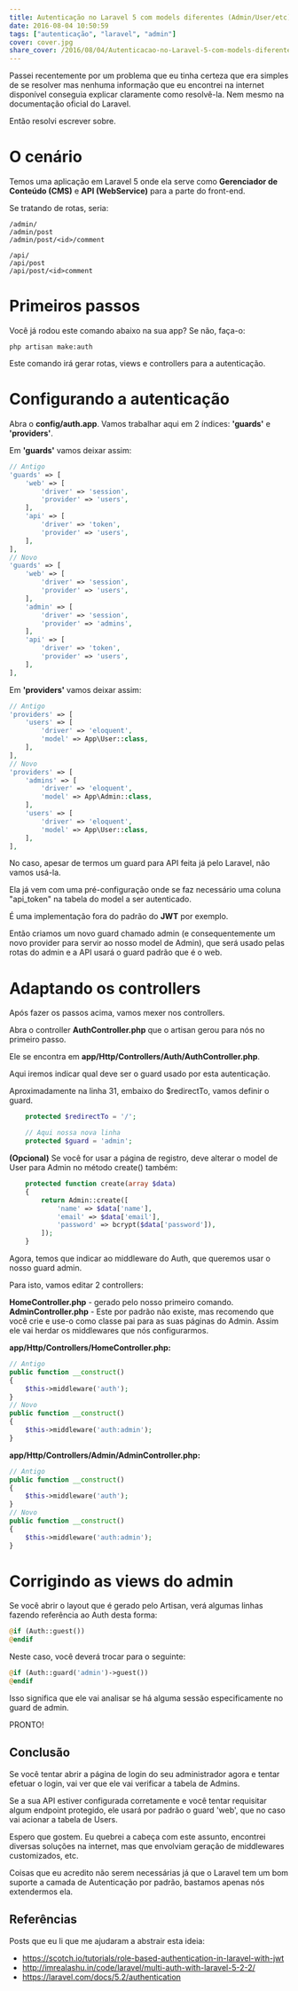 ```yaml
---
title: Autenticação no Laravel 5 com models diferentes (Admin/User/etc)
date: 2016-08-04 10:50:59
tags: ["autenticação", "laravel", "admin"]
cover: cover.jpg
share_cover: /2016/08/04/Autenticacao-no-Laravel-5-com-models-diferentes-Admin-User-etc/cover.jpg
---
```


Passei recentemente por um problema que eu tinha certeza que era simples de se resolver mas nenhuma informação que eu encontrei na internet 
disponível conseguia explicar claramente como resolvê-la. Nem mesmo na documentação oficial do Laravel.

Então resolvi escrever sobre.

# O cenário

Temos uma aplicação em Laravel 5 onde ela serve como **Gerenciador de Conteúdo (CMS)** e **API (WebService)** para a parte do front-end.

Se tratando de rotas, seria:

```
/admin/
/admin/post
/admin/post/<id>/comment

/api/
/api/post
/api/post/<id>comment
```

# Primeiros passos

Você já rodou este comando abaixo na sua app? Se não, faça-o:

```
php artisan make:auth
```

Este comando irá gerar rotas, views e controllers para a autenticação.

# Configurando a autenticação

Abra o **config/auth.app**. Vamos trabalhar aqui em 2 índices: **'guards'** e **'providers'**.

Em **'guards'** vamos deixar assim:

```php
// Antigo
'guards' => [
    'web' => [
        'driver' => 'session',
        'provider' => 'users',
    ],
    'api' => [
        'driver' => 'token',
        'provider' => 'users',
    ],
],
// Novo
'guards' => [
    'web' => [
        'driver' => 'session',
        'provider' => 'users',
    ],
    'admin' => [
        'driver' => 'session',
        'provider' => 'admins',
    ],
    'api' => [
        'driver' => 'token',
        'provider' => 'users',
    ],
],
```

Em **'providers'** vamos deixar assim:

```php
// Antigo
'providers' => [
    'users' => [
        'driver' => 'eloquent',
        'model' => App\User::class,
    ],
],
// Novo
'providers' => [
    'admins' => [
        'driver' => 'eloquent',
        'model' => App\Admin::class,
    ],
    'users' => [
        'driver' => 'eloquent',
        'model' => App\User::class,
    ],
],
```

No caso, apesar de termos um guard para API feita já pelo Laravel, não vamos usá-la.

Ela já vem com uma pré-configuração onde se faz necessário uma coluna "api_token" na tabela do model a ser autenticado.

É uma implementação fora do padrão do **JWT** por exemplo.

Então criamos um novo guard chamado admin (e consequentemente um novo provider para servir ao nosso model de Admin), que será usado pelas rotas do admin e a API usará o guard padrão que é o web.

# Adaptando os controllers
Após fazer os passos acima, vamos mexer nos controllers.

Abra o controller **AuthController.php** que o artisan gerou para nós no primeiro passo.

Ele se encontra em **app/Http/Controllers/Auth/AuthController.php**.

Aqui iremos indicar qual deve ser o guard usado por esta autenticação.

Aproximadamente na linha 31, embaixo do $redirectTo, vamos definir o guard.

```php
    protected $redirectTo = '/';

    // Aqui nossa nova linha
    protected $guard = 'admin';
```

**(Opcional)** Se você for usar a página de registro, deve alterar o model de User para Admin no método create() também:

```php
    protected function create(array $data)
    {
        return Admin::create([
            'name' => $data['name'],
            'email' => $data['email'],
            'password' => bcrypt($data['password']),
        ]);
    }
```

Agora, temos que indicar ao middleware do Auth, que queremos usar o nosso guard admin.

Para isto, vamos editar 2 controllers:

**HomeController.php** - gerado pelo nosso primeiro comando.
**AdminController.php** - Este por padrão não existe, mas recomendo que você crie e use-o como classe pai para as suas páginas do Admin. Assim ele vai herdar os middlewares que nós configurarmos.

**app/Http/Controllers/HomeController.php:**

```php
// Antigo
public function __construct()
{
    $this->middleware('auth');
}
// Novo
public function __construct()
{
    $this->middleware('auth:admin');
}
```

**app/Http/Controllers/Admin/AdminController.php:**

```php
// Antigo
public function __construct()
{
    $this->middleware('auth');
}
// Novo
public function __construct()
{
    $this->middleware('auth:admin');
}
```

# Corrigindo as views do admin

Se você abrir o layout que é gerado pelo Artisan, verá algumas linhas fazendo referência ao Auth desta forma:

```php
@if (Auth::guest())
@endif
```

Neste caso, você deverá trocar para o seguinte:

```php
@if (Auth::guard('admin')->guest())
@endif
```

Isso significa que ele vai analisar se há alguma sessão especificamente no guard de admin.

PRONTO!

## Conclusão

Se você tentar abrir a página de login do seu administrador agora e tentar efetuar o login, vai ver que ele vai verificar a tabela de Admins.

Se a sua API estiver configurada corretamente e você tentar requisitar algum endpoint protegido, ele usará por padrão o guard 'web', que no caso vai acionar a tabela de Users.

Espero que gostem. Eu quebrei a cabeça com este assunto, encontrei diversas soluções na internet, mas que envolviam geração de middlewares customizados, etc.

Coisas que eu acredito não serem necessárias já que o Laravel tem um bom suporte a camada de Autenticação por padrão, bastamos apenas nós extendermos ela.


## Referências

Posts que eu li que me ajudaram a abstrair esta ideia:
- https://scotch.io/tutorials/role-based-authentication-in-laravel-with-jwt
- http://imrealashu.in/code/laravel/multi-auth-with-laravel-5-2-2/
- https://laravel.com/docs/5.2/authentication